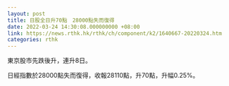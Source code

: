 ```yaml
---
layout: post
title: 日股全日升70點　28000點失而復得
date: 2022-03-24 14:30:08.000000000 +08:00
link: https://news.rthk.hk/rthk/ch/component/k2/1640667-20220324.htm
categories: rthk
---
```


東京股市先跌後升，連升8日。

日經指數於28000點失而復得，收報28110點，升70點，升幅0.25%。
